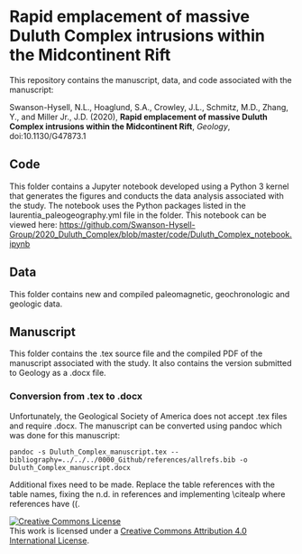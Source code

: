 # Rapid emplacement of massive Duluth Complex intrusions within the Midcontinent Rift

This repository contains the manuscript, data, and code associated with the manuscript: 

Swanson-Hysell, N.L., Hoaglund, S.A., Crowley, J.L., Schmitz, M.D., Zhang, Y., and Miller Jr., J.D. (2020), **Rapid emplacement of massive Duluth Complex intrusions within the Midcontinent Rift**, *Geology*, doi:10.1130/G47873.1

## Code 

This folder contains a Jupyter notebook developed using a Python 3 kernel that generates the figures and conducts the data analysis associated with the study. The notebook uses the Python packages listed in the laurentia_paleogeography.yml file in the folder. This notebook can be viewed here: https://github.com/Swanson-Hysell-Group/2020_Duluth_Complex/blob/master/code/Duluth_Complex_notebook.ipynb

## Data

This folder contains new and compiled paleomagnetic, geochronologic and geologic data.

## Manuscript

This folder contains the .tex source file and the compiled PDF of the manuscript associated with the study. It also contains the version submitted to Geology as a .docx file.

### Conversion from .tex to .docx

Unfortunately, the Geological Society of America does not accept .tex files and require .docx. The manuscript can be converted using pandoc which was done for this manuscript:

```
pandoc -s Duluth_Complex_manuscript.tex --bibliography=../../../0000_Github/references/allrefs.bib -o Duluth_Complex_manuscript.docx
```

Additional fixes need to be made. Replace the table references with the table names, fixing the n.d. in references and implementing \citealp where references have ((.

<a rel="license" href="http://creativecommons.org/licenses/by/4.0/"><img alt="Creative Commons License" style="border-width:0" src="https://i.creativecommons.org/l/by/4.0/88x31.png" /></a><br />This work is licensed under a <a rel="license" href="http://creativecommons.org/licenses/by/4.0/">Creative Commons Attribution 4.0 International License</a>.
